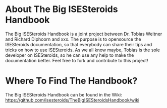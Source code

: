 # About The Big ISESteroids Handbook
The Big ISESteroids Handbook is a joint project between Dr. Tobias Weltner and Richard Diphoorn and xxx. The purpose is to opensource the ISESteroids documentation, so that everybody can share their tips and tricks on how to use ISESteroids. As we all know maybe, Tobias is the sole developer on ISESteroids, so he can use any help to make the documentation better. Feel free to fork and contribute to this project!

# Where To Find The Handbook?
The Big ISESteroids Handbook can be found in the Wiki: https://github.com/isesteroids/TheBigISESteroidsHandbook/wiki
